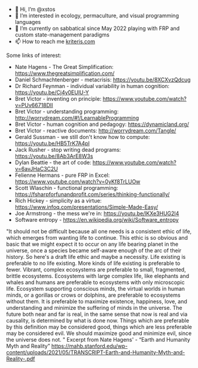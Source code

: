 - 👋 Hi, I’m @xstos
- 👀 I’m interested in ecology, permaculture, and visual programming languages
- 🌱 I’m currently on sabbatical since May 2022 playing with FRP and custom state-management paradigms
- 📫 How to reach me [kriteris.com](https://kriteris.wordpress.com/2016/11/23/contact/)

Some links of interest:

- Nate Hagens - The Great Simplification: https://www.thegreatsimplification.com/
- Daniel Schmachtenberger - metacrisis: https://youtu.be/8XCXvzQdcug
- Dr Richard Feynman - individual variability in human cognition: https://youtu.be/Cj4y0EUlU-Y
- Bret Victor - inventing on principle: https://www.youtube.com/watch?v=PUv66718DII
- Bret Victor - understanding programming: http://worrydream.com/#!/LearnableProgramming
- Bret Victor - human cognition and pedagogy: https://dynamicland.org/ 
- Bret Victor - reactive documents: http://worrydream.com/Tangle/
- Gerald Sussman - we still don't know how to compute: https://youtu.be/HB5TrK7A4pI
- Jack Rusher - stop writing dead programs: https://youtu.be/8Ab3ArE8W3s
- Dylan Beattie - the art of code: https://www.youtube.com/watch?v=6avJHaC3C2U
- Felienne Hermans - pure FRP in Excel: https://www.youtube.com/watch?v=0yKf8TrLUOw
- Scott Wlaschin - functional programming: https://fsharpforfunandprofit.com/series/thinking-functionally/
- Rich Hickey - simplicity as a virtue: https://www.infoq.com/presentations/Simple-Made-Easy/
- Joe Armstrong - the mess we're in: https://youtu.be/lKXe3HUG2l4
- Software entropy - https://en.wikipedia.org/wiki/Software_entropy

"It should not be difficult because all one needs is a consistent ethic of life, which emerges from wanting life to continue. This ethic is so obvious and basic that we might expect it to occur on any life bearing planet in the universe, once a species became self-aware enough of the arc of their history. So here's a draft life ethic and maybe a necessity. Life existing is preferable to no life existing. More kinds of life existing is preferable to fewer. Vibrant, complex ecosystems are preferable to small, fragmented, brittle ecosystems. Ecosystems with large complex life, like elephants and whales and humans are preferable to ecosystems with only microscopic life. Ecosystem supporting conscious minds, the virtual worlds in human minds, or a gorillas or crows or dolphins, are preferable to ecosystems without them. It is preferable to maximize existence, happiness, love, and understanding and minimize the suffering of minds in the universe. The future both near and far is real, in the same sense that now is real and via causality, is determined by what is done now. Things which are preferable by this definition may be considered good, things which are less preferable may be considered evil. We should maximize good and minimize evil, since the universe does not. " Excerpt from Nate Hagens' - “Earth and Humanity Myth and Reality” https://mahb.stanford.edu/wp-content/uploads/2021/05/TRANSCRIPT-Earth-and-Humanity-Myth-and-Reality-.pdf
